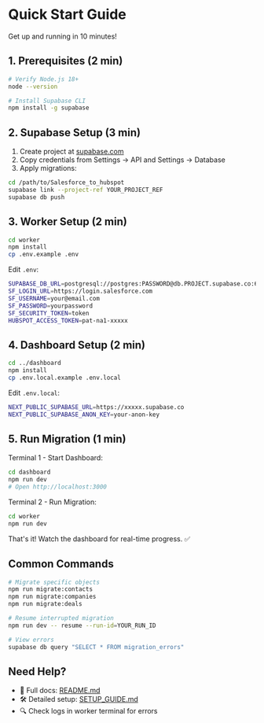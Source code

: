 # Quick Start Guide

Get up and running in 10 minutes!

## 1. Prerequisites (2 min)

```bash
# Verify Node.js 18+
node --version

# Install Supabase CLI
npm install -g supabase
```

## 2. Supabase Setup (3 min)

1. Create project at [supabase.com](https://supabase.com)
2. Copy credentials from Settings → API and Settings → Database
3. Apply migrations:

```bash
cd /path/to/Salesforce_to_hubspot
supabase link --project-ref YOUR_PROJECT_REF
supabase db push
```

## 3. Worker Setup (2 min)

```bash
cd worker
npm install
cp .env.example .env
```

Edit `.env`:
```bash
SUPABASE_DB_URL=postgresql://postgres:PASSWORD@db.PROJECT.supabase.co:6543/postgres?pgbouncer=true
SF_LOGIN_URL=https://login.salesforce.com
SF_USERNAME=your@email.com
SF_PASSWORD=yourpassword
SF_SECURITY_TOKEN=token
HUBSPOT_ACCESS_TOKEN=pat-na1-xxxxx
```

## 4. Dashboard Setup (2 min)

```bash
cd ../dashboard
npm install
cp .env.local.example .env.local
```

Edit `.env.local`:
```bash
NEXT_PUBLIC_SUPABASE_URL=https://xxxxx.supabase.co
NEXT_PUBLIC_SUPABASE_ANON_KEY=your-anon-key
```

## 5. Run Migration (1 min)

Terminal 1 - Start Dashboard:
```bash
cd dashboard
npm run dev
# Open http://localhost:3000
```

Terminal 2 - Run Migration:
```bash
cd worker
npm run dev
```

That's it! Watch the dashboard for real-time progress. ✅

## Common Commands

```bash
# Migrate specific objects
npm run migrate:contacts
npm run migrate:companies
npm run migrate:deals

# Resume interrupted migration
npm run dev -- resume --run-id=YOUR_RUN_ID

# View errors
supabase db query "SELECT * FROM migration_errors"
```

## Need Help?

- 📖 Full docs: [README.md](./README.md)
- 🛠️ Detailed setup: [SETUP_GUIDE.md](./SETUP_GUIDE.md)
- 🔍 Check logs in worker terminal for errors
